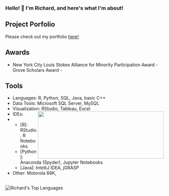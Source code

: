 ### Hello! 👋 I'm Richard, and here's what I'm about! 

## Project Porfolio
Please check out my portfolio [here!](https://github.com/r-kish/Portfolio)

## Awards
- New York City Louis Stokes Alliance for Minority Participation Award - Grove Scholars Award - 

## Tools
- Languages: R, Python, SQL, Java, basic C++
- Data Tools: Microsoft SQL Server, MySQL
- Visualization: RStudio, Tableau, Excel
- IDEs: <img align="right" width="400" height="150" src="(https://github-readme-stats.vercel.app/api/top-langs/?username=r-kish&layout=compact)">
- - [R]: RStudio, R Notebooks
  - [Python]: Anaconda (Spyder), Jupyter Notebooks
  - [Java]: IntelliJ IDEA, jGRASP
- Other: Motorola 68K,

## 

<!--
**r-kish/r-kish** is a ✨ _special_ ✨ repository because its `README.md` (this file) appears on your GitHub profile.

Here are some ideas to get you started:

- 🔭 I’m currently working on ...
- 🌱 I’m currently learning ...
- 👯 I’m looking to collaborate on ...
- 🤔 I’m looking for help with ...
- 💬 Ask me about ...
- 📫 How to reach me: ...
- 😄 Pronouns: ...
- ⚡ Fun fact: ...
-->

![Richard's Top Languages](https://github-readme-stats.vercel.app/api/top-langs/?username=r-kish&layout=compact)
